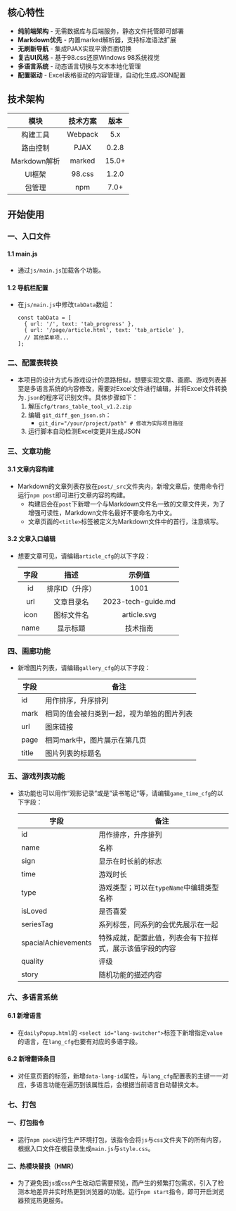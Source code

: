 ## 核心特性

- **纯前端架构** - 无需数据库与后端服务，静态文件托管即可部署
- **Markdown优先** - 内置marked解析器，支持标准语法扩展
- **无刷新导航** - 集成PJAX实现平滑页面切换
- **复古UI风格** - 基于98.css还原Windows 98系统视觉
- **多语言系统** - 动态语言切换与文本本地化管理
- **配置驱动** - Excel表格驱动的内容管理，自动化生成JSON配置

## 技术架构

|     模块     | 技术方案 | 版本  |
| :----------: | :------: | :---: |
|   构建工具   | Webpack  |  5.x  |
|   路由控制   |   PJAX   | 0.2.8 |
| Markdown解析 |  marked  | 15.0+ |
|    UI框架    |  98.css  | 1.2.0 |
|    包管理    |   npm    | 7.0+  |

## 开始使用

### 一、入口文件

#### 1.1 main.js

- 通过`js/main.js`加载各个功能。

#### 1.2 导航栏配置

- 在`js/main.js`中修改`tabData`数组：

  ```
  const tabData = [
    { url: '/', text: 'tab_progress' },
    { url: '/page/article.html', text: 'tab_article' },
    // 其他菜单项...
  ];
  ```

### 二、配置表转换

- 本项目的设计方式与游戏设计的思路相似，想要实现文章、画廊、游戏列表甚至是多语言系统的内容修改，需要对Excel文件进行编辑，并将Excel文件转换为`.json`的程序可识别文件。具体步骤如下：
  1. 解压`cfg/trans_table_tool_v1.2.zip`
  2. 编辑 `git_diff_gen_json.sh`：
     - `git_dir="/your/project/path" # 修改为实际项目路径`
  3. 运行脚本自动检测Excel变更并生成JSON

### 三、文章功能

#### 3.1 文章内容构建

- Markdown的文章列表存放在`post/_src`文件夹内，新增文章后，使用命令行运行`npm post`即可进行文章内容的构建。
  - 构建后会在`post`下新增一个与Markdown文件名一致的文章文件夹，为了增强可读性，Markdown文件名最好不要命名为中文。
  - 文章页面的`<title>`标签被定义为Markdown文件中的首行，注意填写。

#### 3.2 文章入口编辑

- 想要文章可见，请编辑`article_cfg`的以下字段：

  | 字段 |      描述      |       示例值       |
  | :--: | :------------: | :----------------: |
  |  id  | 排序ID（升序） |        1001        |
  | url  |   文章目录名   | 2023-tech-guide.md |
  | icon |   图标文件名   |    article.svg     |
  | name |    显示标题    |      技术指南      |

### 四、画廊功能

- 新增图片列表，请编辑`gallery_cfg`的以下字段：

  | 字段  | 备注                                       |
  | ----- | ------------------------------------------ |
  | id    | 用作排序，升序排列                         |
  | mark  | 相同的值会被归类到一起，视为单独的图片列表 |
  | url   | 图床链接                                   |
  | page  | 相同mark中，图片展示在第几页               |
  | title | 图片列表的标题名                           |

### 五、游戏列表功能

- 该功能也可以用作“观影记录”或是”读书笔记“等，请编辑`game_time_cfg`的以下字段：

  | 字段                | 备注                                                     |
  | ------------------- | -------------------------------------------------------- |
  | id                  | 用作排序，升序排列                                       |
  | name                | 名称                                                     |
  | sign                | 显示在时长前的标志                                       |
  | time                | 游戏时长                                                 |
  | type                | 游戏类型；可以在`typeName`中编辑类型名称                 |
  | isLoved             | 是否喜爱                                                 |
  | seriesTag           | 系列标签，同系列的会优先展示在一起                       |
  | spacialAchievements | 特殊成就，配置此值，列表会有下拉样式，展示该值字段的内容 |
  | quality             | 评级                                                     |
  | story               | 随机功能的描述内容                                       |

### 六、多语言系统

#### 6.1 新增语言

- 在`dailyPopup.html`的 `<select id="lang-switcher">`标签下新增指定`value`的语言，在`lang_cfg`也要有对应的多语字段。

#### 6.2 新增翻译条目

- 对任意页面的标签，新增`data-lang-id`属性，与`lang_cfg`配置表的主键一一对应，多语言功能在遍历到该属性后，会根据当前语言自动替换文本。

### 七、打包

#### 一、打包指令

- 运行`npm pack`进行生产环境打包，该指令会将`js`与`css`文件夹下的所有内容，根据入口文件在根目录生成`main.js`与`style.css`。

#### 二、热模块替换（HMR）

- 为了避免因`js`或`css`产生改动后需要预览，而产生的频繁打包需求，引入了检测本地差异并实时热更到浏览器的功能。运行`npm start`指令，即可开启浏览器预览热更服务。

